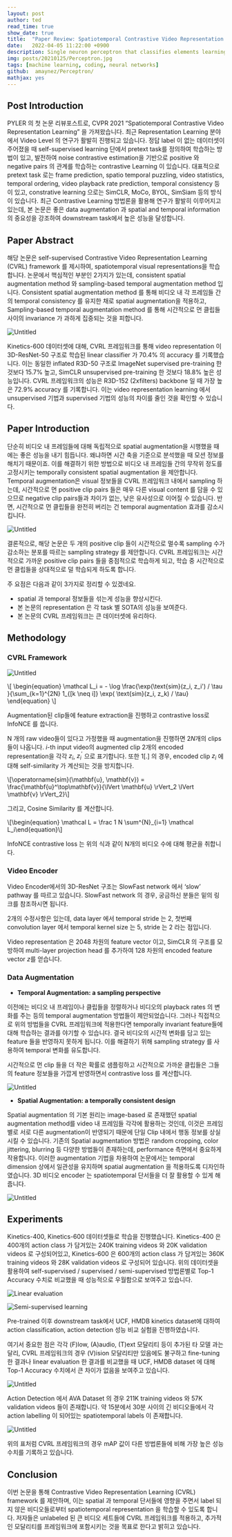 ```yaml
---
layout: post
author: ted
read_time: true
show_date: true
title:  "Paper Review: Spatiotemporal Contrastive Video Representation Learning"
date:   2022-04-05 11:22:00 +0900
description: Single neuron perceptron that classifies elements learning quite quickly.
img: posts/20210125/Perceptron.jpg 
tags: [machine learning, coding, neural networks]
github:  amaynez/Perceptron/
mathjax: yes
---
```


## Post Introduction

PYLER 의 첫 논문 리뷰포스트로, CVPR 2021 “Spatiotemporal Contrastive Video Representation Learning” 을 가져왔습니다. 최근 Representation Learning 분야에서 Video Level 의 연구가 활발히 진행되고 있습니다. 정답 label 이 없는 데이터셋이 주어졌을 때 self-supervised learning 단에서 pretext task를 정의하여 학습하는 방법이 있고, 발전하여 noise contrastive estimation을 기반으로 positive 와 negative pairs 의 관계를 학습하는 contrastive Learning 이 있습니다. 대표적으로 pretext task 로는 frame prediction, spatio temporal puzzling, video statistics, temporal ordering, video playback rate prediction, temporal consistency 등이 있고, constrative learning 으로는 SimCLR, MoCo, BYOL, SimSiam 등의 방식이 있습니다. 최근 Contrastive Learning 방법론을 활용해 연구가 활발히 이루어지고 있는데, 본 논문은 좋은 data augmentation 과 spatial and temporal information 의 중요성을 강조하여 downstream task에서 높은 성능을 달성합니다.

## Paper Abstract

해당 논문은 self-supervised Contrastive Video Representation Learning (CVRL) framework 를 제시하여, spatiotemporal visual representations을 학습합니다. 논문에서 핵심적인 부분인 2가지가 있는데, consistent spatial augmentation method 와 sampling-based temporal augmentation method 입니다. Consistent spatial augmentation method 를 통해 비디오 내 각 프레임들 간의 temporal consistency 를 유지한 채로 spatial augmentation을 적용하고, Sampling-based temporal augmentation method 를 통해 시간적으로 먼 클립들 사이의 invariance 가 과하게 집중되는 것을 피합니다.

![Untitled](/assets/img/posts/20220405/0.png)

Kinetics-600 데이터셋에 대해, CVRL 프레임워크를 통해 video representation 이 3D-ResNet-50 구조로 학습된 linear classifier 가 70.4% 의 accuracy 를 기록했습니다. 이는 동일한 inflated R3D-50 구조로 ImageNet supervised pre-training 한 것보다 15.7% 높고, SimCLR unsupervised pre-training 한 것보다 18.8% 높은 성능입니다. CVRL 프레임워크의 성능은 R3D-152 (2xfilters) backbone 일 때 가장 높은 72.9% accuracy 를 기록합니다. 이는 video representation learning 에서 unsupervised 기법과 supervised 기법의 성능의 차이를 줄인 것을 확인할 수 있습니다.

## Paper Introduction

단순히 비디오 내 프레임들에 대해 독립적으로 spatial augmentation을 시행했을 때에는 좋은 성능을 내기 힘듭니다. 왜냐하면 시간 축을 기준으로 분석했을 때 모션 정보를 해치기 때문이죠. 이를 해결하기 위한 방법으로 비디오 내 프레임들 간의 무작위 정도를 고정시키는 temporally consistent spatial augmentation 을 제안합니다. Temporal augmentation은 visual 정보들을 CVRL 프레임워크 내에서 sampling 하는데, 시간적으로 먼 positive clip pairs 들은 매우 다른 visual content 를 담을 수 있으므로 negative clip pairs들과 차이가 없는, 낮은 유사성으로 이어질 수 있습니다. 반면, 시간적으로 먼 클립들을 완전히 버리는 건 temporal augmentation 효과를 감소시킵니다.

![Untitled](/assets/img/posts/20220405/1.png)

결론적으로, 해당 논문은 두 개의 positive clip 들이 시간적으로 멀수록 sampling 수가 감소하는 분포를 따르는 sampling strategy 를 제안합니다. CVRL 프레임워크는 시간적으로 가까운 positive clip pairs 들을 중점적으로 학습하게 되고, 학습 중 시간적으로 먼 클립들을 상대적으로 덜 학습되게 하도록 합니다.

주 요점은 다음과 같이 3가지로 정리할 수 있겠네요.

- spatial 과 temporal 정보들을 섞는게 성능을 향상시킨다.
- 본 논문의 representation 은 각 task 별 SOTA의 성능을 보여준다.
- 본 논문의 CVRL 프레임워크는 큰 데이터셋에 유리하다.

## Methodology

### CVRL Framework

![Untitled](/assets/img/posts/20220405/2.png)

\\[
\begin{equation}
\mathcal L_i = - \log \frac{\exp(\text{sim}(z_i, z_i') / \tau }{\sum_{k=1}^{2N} 1_{[k \neq i]} \exp( \text{sim}(z_i, z_k) / \tau}
\end{equation}
\\]

Augmentation된 clip들에 feature extraction을 진행하고 contrastive loss로 InfoNCE 를 씁니다.

N 개의 raw video들이 있다고 가정했을 때 augmentation을 진행하면  $2N$개의 clips 들이 나옵니다. $i$-th input video의 augmented clip 2개의 encoded representation을 각각 $z_i$, $z_i^\prime$ 으로 표기합니다. 또한 1[.] 의 경우, encoded clip $z_i$ 에 대해 self-similarity 가 계산되는 것을 방지합니다.

\\[\operatorname{sim}(\mathbf{u}, \mathbf{v}) = \frac{\mathbf{u}^\top\mathbf{v}}{\lVert \mathbf{u} \rVert_2 \lVert \mathbf{v} \rVert_2}\\]

그리고, Cosine Similarity 를 계산합니다.

\\[\begin{equation} \mathcal L = \frac 1 N \sum^{N}_{i=1} \mathcal L_i\end{equation}\\]

InfoNCE contrastive loss 는 위의 식과 같이 N개의 비디오 수에 대해 평균을 취합니다.

### Video Encoder

Video Encoder에서의 3D-ResNet 구조는 SlowFast network 에서 ‘slow’ pathway 를 따르고 있습니다. SlowFast network 의 경우, 궁금하신 분들은 밑의 링크를 참조하시면 됩니다.

[](https://arxiv.org/pdf/1812.03982.pdf)

2개의 수정사항은 있는데, data layer 에서 temporal stride 는 2, 첫번째 convolution layer 에서 temporal kernel size 는 5, stride 는 2 라는 점입니다.

Video representation 은 2048 차원의 feature vector 이고, SimCLR 의 구조를 모방하여 multi-layer projection head 를 추가하여 128 차원의 encoded feature vector $z$를 얻습니다.

### Data Augmentation

- **Temporal Augmentation: a sampling perspective**

이전에는 비디오 내 프레임이나 클립들을 정렬하거나 비디오의 playback rates 의 변화를 주는 등의 temporal augmentation 방법들이 제안되었습니다. 그러나 직접적으로 위의 방법들을 CVRL 프레임워크에 적용한다면 temporally invariant feature들에 대해 학습하는 결과를 야기할 수 있습니다. 결국 비디오의 시간적 변화를 담고 있는 feature 들을 반영하지 못하게 됩니다. 이를 해결하기 위해 sampling strategy 를 사용하여 temporal 변화를 유도합니다.

시간적으로 먼 clip 들을 더 작은 확률로 샘플링하고 시간적으로 가까운 클립들은 그들의 feature 정보들을 가깝게 반영하면서 contrastive loss 를 계산합니다.

![Untitled](/assets/img/posts/20220405/3.png)

- **Spatial Augmentation: a temporally consistent design**

Spatial augmentation 의 기본 원리는 image-based 로 존재했던 spatial augmentation method를 video 내 프레임들 각각에 활용하는 것인데, 이것은 프레임별로 서로 다른 augmentation이 반영되기 때문에 단일 Clip 내에서 행동 정보를 상실시킬 수 있습니다. 기존의 Spatial augmentation 방법은 random cropping, color jittering, blurring 등 다양한 방법들이 존재하는데, performance 측면에서 중요하게 작용합니다. 이러한 augmentation 기법을 차용하여 논문에서는 temporal dimension 상에서 일관성을 유지하며 spatial augmentation 을 적용하도록 디자인하였습니다. 3D 비디오 encoder 는 spatiotemporal 단서들을 더 잘 활용할 수 있게 해줍니다.

![Untitled](/assets/img/posts/20220405/4.png)

## Experiments

Kinetics-400, Kinetics-600 데이터셋들로 학습을 진행했습니다. Kinetics-400 은 400개의 action class 가 담겨있는 240K training videos 와 20K validation videos 로 구성되어있고, Kinetics-600 은 600개의 action class 가 담겨있는 360K training videos 와 28K validation videos 로 구성되어 있습니다. 위의 데이터셋을 활용하여 self-supervised / supervised / semi-supervised 방법론별로 Top-1 Accuracy 수치로 비교했을 때 성능적으로 우월함으로 보여주고 있습니다.

![Linear evaluation](/assets/img/posts/20220405/5.png)

![Semi-supervised learning](/assets/img/posts/20220405/6.png)

Pre-trained 이후 downstream task에서 UCF, HMDB kinetics dataset에 대하여 action classification, action detection 성능 비교 실험을 진행하였습니다.

여기서 중요한 점은 각각 (F)low, (A)audio, (T)ext 모달리티 등이 추가된 타 모델 과는 달리, CVRL 프레임워크의 경우 (V)ision 모달리티만 있음에도 불구하고 fine-tuning 한 결과나 linear evaluation 한 결과를 비교했을 때 UCF, HMDB dataset 에 대해 Top-1 Accuracy 수치에서 큰 차이가 없음을 보여주고 있습니다.

![Untitled](/assets/img/posts/20220405/7.png)

Action Detection 에서 AVA Dataset 의 경우 211K training videos 와 57K validation videos 들이 존재합니다. 약 15분에서 30분 사이의 긴 비디오들에서 각 action labelling 이 되어있는 spatiotemporal labels 이 존재합니다.

![Untitled](/assets/img/posts/20220405/8.png)

위의 표처럼 CVRL 프레임워크의 경우 mAP 값이 다른 방법론들에 비해 가장 높은 성능 수치를 기록하고 있습니다.

## Conclusion

이번 논문을 통해 Contrastive Video Representation Learning (CVRL) framework 를 제안하며, 이는 spatial 과 temporal 단서들에 영향을 주면서 label 되지 않은 비디오들로부터 spatiotemporal representation 을 학습할 수 있도록 합니다. 저자들은 unlabeled 된 큰 비디오 세트들에 CVRL 프레임워크를 적용하고, 추가적인 모달리티를 프레임워크에 포함시키는 것을 목표로 한다고 밝히고 있습니다.
